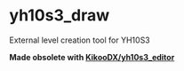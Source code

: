 # yh10s3_draw
External level creation tool for YH10S3

**Made obsolete with [KikooDX/yh10s3_editor](https://github.com/KikooDX/yh10s3_editor)**
